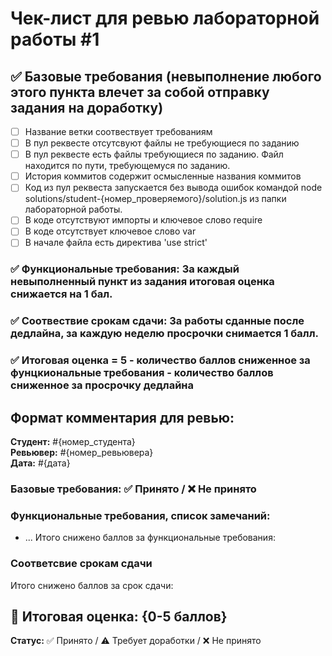 # Чек-лист для ревью лабораторной работы #1

## ✅ Базовые требования (невыполнение любого этого пункта влечет за собой отправку задания на доработку)
- [ ] Название ветки соотвествует требованиям
- [ ] В пул реквесте отсутсвуют файлы не требующиеся по заданию
- [ ] В пул реквесте есть файлы требующиеся по заданию. Файл находится по пути, требующемуся по заданию.
- [ ] История коммитов содержит осмысленные названия коммитов
- [ ] Код из пул реквеста запускается без вывода ошибок командой node solutions/student-{номер_проверяемого}/solution.js из папки лабораторной работы.
- [ ] В коде отсутствуют импорты и ключевое слово require
- [ ] В коде отсутствует ключевое слово var
- [ ] В начале файла есть директива 'use strict'

### ✅ Функциональные требования: За каждый невыполненный пункт из задания итоговая оценка снижается на 1 бал. 

### ✅ Соотвествие срокам сдачи: За работы сданные после дедлайна, за каждую неделю просрочки снимается 1 балл.

### ✅ Итоговая оценка = 5 - количество баллов сниженное за фунцкиональные требования - количество баллов сниженное за просрочку дедлайна

## Формат комментария для ревью:

**Студент:** #{номер_студента}  
**Ревьювер:** #{номер_ревьювера}  
**Дата:** #{дата}

### Базовые требования: ✅ Принято / ❌ Не принято

### Функциональные требования, список замечаний:
- ...
Итого снижено баллов за функциональные требования: 
### Соответсвие срокам сдачи 
Итого снижено баллов за срок сдачи: 

## 🎯 Итоговая оценка: {0-5 баллов}

**Статус:** ✅ Принято / ⚠️ Требует доработки / ❌ Не принято